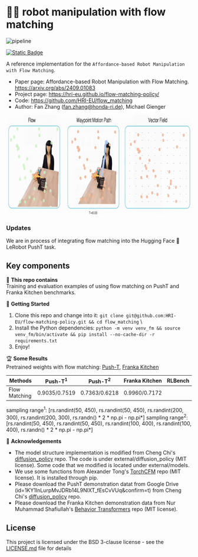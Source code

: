# 🤖🌊 robot manipulation with flow matching

![pipeline](images/overall.png "overall")

[![Static Badge](https://img.shields.io/badge/arXiv-2409.01083-B31B1B?style=flat-square&logo=arxiv)](https://arxiv.org/abs/2409.01083)
<!--[![License](https://img.shields.io/pypi/l/cobras?style=flat-square)](https://opensource.org/license/bsd-3-clause)-->
<!--[![Code Style](https://img.shields.io/badge/code_style-black-black?style=flat-square)](https://github.com/psf/black)-->

A reference implementation for the `Affordance-based Robot Manipulation with Flow Matching`.

* Paper page: Affordance-based Robot Manipulation with Flow Matching. https://arxiv.org/abs/2409.01083
* Project page: https://hri-eu.github.io/flow-matching-policy/
* Code: https://github.com/HRI-EU/flow_matching
* Author: Fan Zhang (fan.zhang@honda-ri.de), Michael Gienger
<!--* <video src="https://github.com/user-attachments/assets/633d6756-a3ff-4fde-aace-bbf5fbd58866" width="300" autoplay loop muted>-->

<p align="center">
<img src="images/flow.gif" width="900" height="270"/>
</p>

### Updates
We are in process of integrating flow matching into the Hugging Face 🤗 LeRobot PushT task.

## Key components
🔬 **This repo contains** \
Training and evaluation examples of using flow matching on PushT and Franka Kitchen benchmarks.

🌷 **Getting Started**
1. Clone this repo and change into it: `git clone git@github.com:HRI-EU/flow-matching-policy.git && cd flow_matching` \
2. Install the Python dependencies: `python -m venv venv_fm && source venv_fm/bin/activate && pip install --no-cache-dir -r requirements.txt`
3. Enjoy!

<!--* Tulip variations with access to a tool library
  * `MinimalTulipAgent`: Minimal implementation; searches for tools based on the user input directly
  * `NaiveTulipAgent`: Naive implementation; searches for tools with a separate tool call
  * `CotTulipAgent`: COT implementation; derives a plan for the necessary steps and searches for suitable tools
  * `InformedCotTulipAgent`: Same as `CotTulipAgent`, but with a brief description of the tool library's contents
  * `PrimedCotTulipAgent`: Same as `CotTulipAgent`, but primed with tool names based on an initial search with the user request
  * `OneShotCotTulipAgent`: Same as `CotTulipAgent`, but the system prompt included a brief example
  * `AutoTulipAgent`: Fully autonomous variant; can use the search tool at any time and modify its tool library with CRUD operations
  * `DfsTulipAgent`: DFS inspired variant that leverages a DAG for keeping track of tasks and suitable tools, can create new tools-->
  
🏆 **Some Results** \
Pretrained weights with flow matching: [Push-T](https://drive.google.com/file/d/1czhtJyD3ny8op-P626Ucqhqur8SIaZZs/view?usp=sharing), [Franka Kitchen](https://drive.google.com/file/d/1oZioEezMlN-7Psu2UQBvLx_YztR7YkG8/view?usp=sharing)

| Methods       | Push-T<sup>1</sup> | Push-T<sup>2</sup>       | Franka Kitchen | RLBench | 
| ------------- | ------------- | ------------- | ------------- | ------------- |
| Flow Matching | 0.9035/0.7519 | 0.7363/0.6218 | 0.9960/0.7172 |  | 
sampling range<sup>1</sup>: [rs.randint(50, 450), rs.randint(50, 450), rs.randint(200, 300), rs.randint(200, 300), rs.randn() * 2 * np.pi - np.pi*]
sampling range<sup>2</sup>: [rs.randint(50, 450), rs.randint(50, 450), rs.randint(100, 400), rs.randint(100, 400), rs.randn() * 2 * np.pi - np.pi*]

📝 **Acknowledgements** 
* The model structure implementation is modified from Cheng Chi's [diffusion_policy](https://github.com/real-stanford/diffusion_policy) repo. The code is under external/diffusion_policy (MIT license). Some code that we modified is located under external/models.
* We use some functions from Alexander Tong's [TorchCFM](https://github.com/atong01/conditional-flow-matching) repo (MIT license). It is installed through pip.
* Please download the PushT demonstration datat from Google Drive (id=1KY1InLurpMvJDRb14L9NlXT_fEsCvVUq&confirm=t) from Cheng Chi's 
[diffusion_policy](https://github.com/real-stanford/diffusion_policy) repo. 
* Please download the Franka Kitchen demonstration data from Nur Muhammad Shafiullah's 
[Behavior Transformers](https://mahis.life/bet/) repo (MIT license).


## License

This project is licensed under the BSD 3-clause license - see the [LICENSE.md](LICENSE.md) file for details
